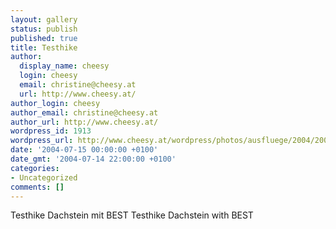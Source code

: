 ```yaml
---
layout: gallery
status: publish
published: true
title: Testhike
author:
  display_name: cheesy
  login: cheesy
  email: christine@cheesy.at
  url: http://www.cheesy.at/
author_login: cheesy
author_email: christine@cheesy.at
author_url: http://www.cheesy.at/
wordpress_id: 1913
wordpress_url: http://www.cheesy.at/wordpress/photos/ausfluege/2004/2004-juli/
date: '2004-07-15 00:00:00 +0100'
date_gmt: '2004-07-14 22:00:00 +0100'
categories:
- Uncategorized
comments: []
---
```

<!--:de-->Testhike Dachstein mit BEST
<!--:--><!--:en-->Testhike Dachstein with BEST
<!--:-->

